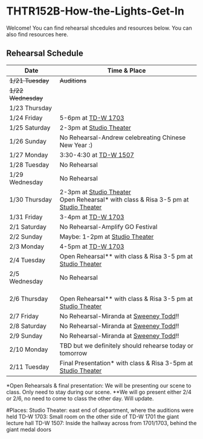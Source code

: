 # THTR152B-How-the-Lights-Get-In

Welcome! You can find rehearsal shcedules and resources below. You can also find resources here.


## Rehearsal Schedule

| Date           | Time & Place  |
|----------------|---------------|
|~~1/21 Tuesday~~|~~Auditions~~  |
|~~1/22 Wednesday~~|             |
|1/23 Thursday   |               |
| 1/24 Friday    | 5-6pm at [TD-W 1703][TD-W 1703] |
| 1/25 Saturday  | 2-3pm at [Studio Theater][Studio Theater]  |
| 1/26 Sunday    | No Rehearsal-Andrew celebreating Chinese New Year :)|
| 1/27 Monday    | 3:30-4:30 at [TD-W 1507][TD-W 1507] |
| 1/28 Tuesday   | No Rehearsal |
| 1/29 Wednesday | No Rehearsal |
| 1/30 Thursday  | 2-3pm at [Studio Theater][Studio Theater] <br> Open Rehearsal* with class & Risa 3-5 pm at [Studio Theater][Studio Theater]|
| 1/31 Friday    | 3-4pm at [TD-W 1703][TD-W 1703] |
| 2/1 Saturday   | No Rehearsal-Amplify GO Festival |
| 2/2 Sunday     | Maybe: 1-2pm at [Studio Theater][Studio Theater] |
| 2/3 Monday     | 4-5pm at [TD-W 1703][TD-W 1703] |
| 2/4 Tuesday    | Open Rehearsal** with class & Risa 3-5 pm at [Studio Theater][Studio Theater]|
| 2/5 Wednesday  | No Rehearsal |
| 2/6 Thursday   | <br> Open Rehearsal** with class & Risa 3-5 pm at [Studio Theater][Studio Theater] |
| 2/7 Friday     | No Rehearsal-Miranda at [Sweeney Todd][Sweeney Todd]!! |
| 2/8 Saturday   | No Rehearsal-Miranda at [Sweeney Todd][Sweeney Todd]!! |
| 2/9 Sunday     | No Rehearsal-Miranda at [Sweeney Todd][Sweeney Todd]!! |
| 2/10 Monday    | TBD but we definitely should rehearse today or tomorrow |
| 2/11 Tuesday   | Final Presentation* with class & Risa 3-5pm at [Studio Theater][Studio Theater]|


*Open Rehearsals & final presentation: We will be presenting our scene to class. Only need to stay during our scene.
**We will go present either 2/4 or 2/6, no need to come to class the other day. Will update.

#Places:
Studio Theater: east end of department, where the auditions were held
TD-W 1703: Small room on the other side of TD-W 1701 the giant lecture hall
TD-W 1507: Inside the hallway across from 1701/1703, behind the giant medal doors

[Studio Theater]: https://maps.app.goo.gl/9ysWA1NwAuz8w3iJ6
[TD-W 1703]: https://www.google.com/maps/place/34%C2%B024'46.3%22N+119%C2%B051'05.2%22W/@34.4127426,-119.8515302,57m/data=!3m1!1e3!4m4!3m3!8m2!3d34.412853!4d-119.851437?entry=ttu&g_ep=EgoyMDI1MDEyMC4wIKXMDSoASAFQAw%3D%3D
[TD-W 1507]: https://www.google.com/maps/place/34%C2%B024'44.9%22N+119%C2%B051'06.3%22W/@34.4123736,-119.8517677,81m/data=!3m1!1e3!4m4!3m3!8m2!3d34.412467!4d-119.851762?entry=ttu&g_ep=EgoyMDI1MDEyMC4wIKXMDSoASAFQAw%3D%3D
[Sweeney Todd]: https://www.instagram.com/p/DE_BbOey8Ld/?utm_source=ig_web_copy_link&igsh=MzRlODBiNWFlZA==
